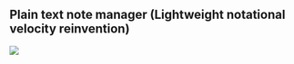 ## Plain text note manager (Lightweight notational velocity reinvention) 

![](http://files.og.uk.to/Screen-Shot-2017-08-02-03-01-34.png)
